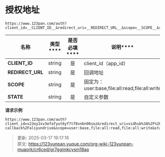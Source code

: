 # 授权地址

```http
https://www.123pan.com/auth?client_id=__CLIENT_ID__&redirect_uri=__REDIRECT_URL__&scope=__SCOPE__&state=__STATE__
```

| **名称** | **类型****<font style="color:rgb(38, 38, 38);"></font>** | **是否必填****<font style="color:rgb(38, 38, 38);"></font>** | **说明****<font style="color:rgb(38, 38, 38);"></font>** |
| --- | :---: | :---: | --- |
| <font style="color:rgb(38, 38, 38);">__CLIENT_ID__</font> | <font style="color:rgb(38, 38, 38);">string</font> | <font style="color:rgb(38, 38, 38);">是</font> | <font style="color:rgb(38, 38, 38);">client_id（app_id）</font> |
| <font style="color:rgb(38, 38, 38);">__REDIRECT_URL__</font> | <font style="color:rgb(38, 38, 38);">string</font> | <font style="color:rgb(38, 38, 38);">是</font> | <font style="color:rgb(38, 38, 38);">回调地址</font> |
| <font style="color:rgb(38, 38, 38);">__SCOPE__</font> | <font style="color:rgb(38, 38, 38);">string</font> | <font style="color:rgb(38, 38, 38);">是</font> | <font style="color:rgb(38, 38, 38);">固定为：user:base,file:all:read,file:all:write</font> |
| <font style="color:rgb(38, 38, 38);">__STATE__</font> | <font style="color:rgb(38, 38, 38);">string</font> | <font style="color:rgb(38, 38, 38);">是</font> | <font style="color:rgb(38, 38, 38);">自定义参数</font> |


**<font style="color:rgb(38, 38, 38);">请求示例</font>**

```http
https://www.123pan.com/auth?client_id=s23oy2xv3efafyut6yf7tf8vnbn96soz&redirect_uri=vidhub%3A%2F%2Foauth-callback%2Faliyundrive&scope=user:base,file:all:read,file:all:write&state=VidHubStateiOS
```



> 更新: 2025-03-17 19:17:16  
> 原文: <https://123yunpan.yuque.com/org-wiki-123yunpan-muaork/cr6ced/gr7ggimkcysm18ap>